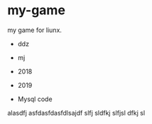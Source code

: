 # my-game
my game for liunx.

* ddz
* mj






* 2018


* 2019
* Mysql code


alasdfj asfdasfdasfdlsajdf slfj sldfkj slfjsl dfkj sl






